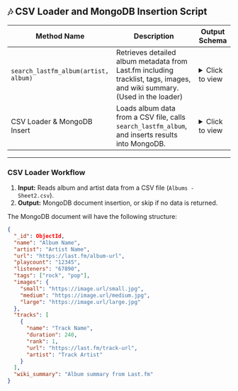 ## 🎶 CSV Loader and MongoDB Insertion Script

| Method Name | Description | Output Schema |
|-------------|-------------|----------------|
| `search_lastfm_album(artist, album)` | Retrieves detailed album metadata from Last.fm including tracklist, tags, images, and wiki summary. (Used in the loader) | <details><summary>Click to view</summary> <pre>{<br>  "name": str,<br>  "artist": str,<br>  "url": str,<br>  "playcount": str,<br>  "listeners": str,<br>  "tags": [str],<br>  "images": {<br>    size: str (image URL)<br>  },<br>  "tracks": [<br>    {<br>      "name": str,<br>      "duration": int,<br>      "rank": int,<br>      "url": str,<br>      "artist": str<br>    }<br>  ],<br>  "wiki_summary": str<br>}<br>or<br>None / printed {"error": str}</pre></details> |
| CSV Loader & MongoDB Insert | Loads album data from a CSV file, calls `search_lastfm_album`, and inserts results into MongoDB. | <details><summary>Click to view</summary> <pre>{<br>  "album": str,<br>  "artist": str,<br>  "data": {<br>    "name": str,<br>    "artist": str,<br>    "url": str,<br>    "playcount": str,<br>    "listeners": str,<br>    "tags": [str],<br>    "images": {<br>      size: str (image URL)<br>    },<br>    "tracks": [<br>      {<br>        "name": str,<br>        "duration": int,<br>        "rank": int,<br>        "url": str,<br>        "artist": str<br>      }<br>    ],<br>    "wiki_summary": str<br>  },<br>  "_id": ObjectId<br>}<br>or<br>{ "error": str } </pre></details> |

---

### CSV Loader Workflow
1. **Input:** Reads album and artist data from a CSV file (`Albums - Sheet2.csv`).
2. **Output:** MongoDB document insertion, or skip if no data is returned.

The MongoDB document will have the following structure:

```json
{
  "_id": ObjectId,
  "name": "Album Name",
  "artist": "Artist Name",
  "url": "https://last.fm/album-url",
  "playcount": "12345",
  "listeners": "67890",
  "tags": ["rock", "pop"],
  "images": {
    "small": "https://image.url/small.jpg",
    "medium": "https://image.url/medium.jpg",
    "large": "https://image.url/large.jpg"
  },
  "tracks": [
    {
      "name": "Track Name",
      "duration": 240,
      "rank": 1,
      "url": "https://last.fm/track-url",
      "artist": "Track Artist"
    }
  ],
  "wiki_summary": "Album summary from Last.fm"
}
